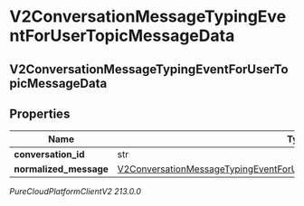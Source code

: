 # V2ConversationMessageTypingEventForUserTopicMessageData

## V2ConversationMessageTypingEventForUserTopicMessageData

## Properties

|Name | Type | Description | Notes|
|------------ | ------------- | ------------- | -------------|
| **conversation_id** | str |  | [optional] |
| **normalized_message** | [V2ConversationMessageTypingEventForUserTopicConversationNormalizedMessage](V2ConversationMessageTypingEventForUserTopicConversationNormalizedMessage) |  | [optional] |



_PureCloudPlatformClientV2 213.0.0_

